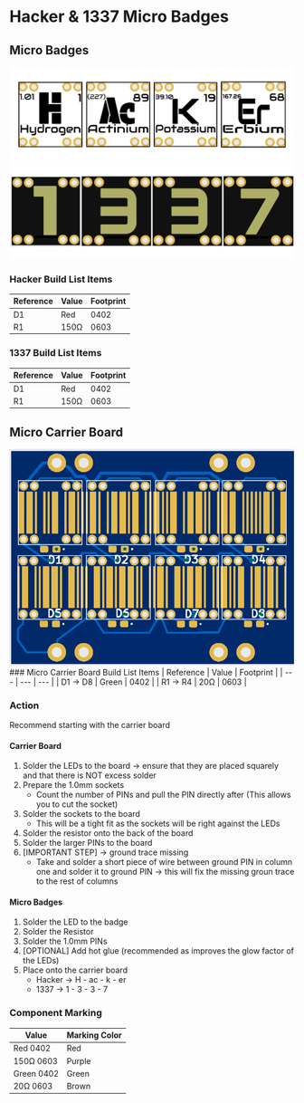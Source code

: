 # Hacker & 1337 Micro Badges
## Micro Badges
<img src="https://github.com/cyberm3n-org/SC_2025/blob/main/ref_images/Micro_Hacker-Front.png">
<img src="https://github.com/cyberm3n-org/SC_2025/blob/main/ref_images/Micro_1337-Front.png">

### Hacker Build List Items
| Reference | Value | Footprint |
| --- | --- | --- |
| D1 | Red | 0402 |
| R1 | 150Ω | 0603 |

### 1337 Build List Items
| Reference | Value | Footprint |
| --- | --- | --- |
| D1 | Red | 0402 |
| R1 | 150Ω | 0603 |

## Micro Carrier Board
<img src="https://github.com/cyberm3n-org/SC_2025/blob/main/ref_images/Hacker_Display-Front.png">
### Micro Carrier Board Build List Items
| Reference | Value | Footprint |
| --- | --- | --- |
| D1 -> D8 | Green | 0402 |
| R1 -> R4 | 20Ω | 0603 |

### Action
Recommend starting with the carrier board
#### Carrier Board
1. Solder the LEDs to the board -> ensure that they are placed squarely and that there is NOT excess solder
2. Prepare the 1.0mm sockets
   - Count the number of PINs and pull the PIN directly after (This allows you to cut the socket)
3. Solder the sockets to the board
   - This will be a tight fit as the sockets will be right against the LEDs
4. Solder the resistor onto the back of the board
5. Solder the larger PINs to the board
6. [IMPORTANT STEP] -> ground trace missing
   - Take and solder a short piece of wire between ground PIN in column one and solder it to ground PIN -> this will fix the missing groun trace to the rest of columns

#### Micro Badges
1. Solder the LED to the badge
2. Solder the Resistor
3. Solder the 1.0mm PINs
4. [OPTIONAL] Add hot glue (recommended as improves the glow factor of the LEDs)
5. Place onto the carrier board
   - Hacker -> H - ac - k - er
   - 1337 -> 1 - 3 - 3 - 7

### Component Marking
| Value | Marking Color |
| --- | --- |
| Red 0402 | Red |
| 150Ω 0603 | Purple |
| Green 0402 | Green |
| 20Ω 0603 | Brown |

